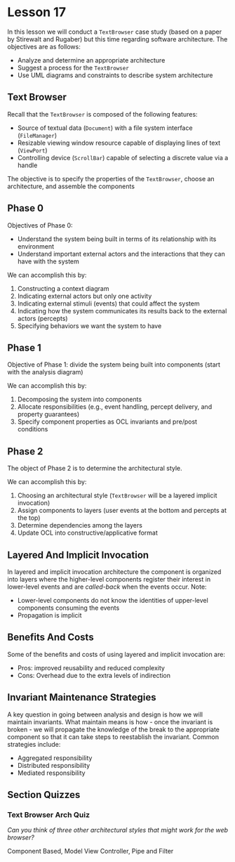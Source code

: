 # Lesson 17

In this lesson we will conduct a `TextBrowser` case study (based on a paper by Stirewalt and Rugaber) but this time regarding software architecture. The objectives are as follows:

- Analyze and determine an appropriate architecture
- Suggest a process for the `TextBrowser`
- Use UML diagrams and constraints to describe system architecture

## Text Browser

Recall that the `TextBrowser` is composed of the following features:

- Source of textual data (`Document`) with a file system interface (`FileManager`)
- Resizable viewing window resource capable of displaying lines of text (`ViewPort`)
- Controlling device (`ScrollBar`) capable of selecting a discrete value via a handle

The objective is to specify the properties of the `TextBrowser`, choose an architecture, and assemble the components

## Phase 0

Objectives of Phase 0:

- Understand the system being built in terms of its relationship with its environment
- Understand important external actors and the interactions that they can have with the system

We can accomplish this by:

1. Constructing a context diagram
2. Indicating external actors but only one activity
3. Indicating external stimuli (events) that could affect the system
4. Indicating how the system communicates its results back to the external actors (percepts)
5. Specifying behaviors we want the system to have

## Phase 1

Objective of Phase 1: divide the system being built into components (start with the analysis diagram)

We can accomplish this by:

1. Decomposing the system into components
2. Allocate responsibilities (e.g., event handling, percept delivery, and property guarantees)
3. Specify component properties as OCL invariants and pre/post conditions

## Phase 2

The object of Phase 2 is to determine the architectural style.

We can accomplish this by:

1. Choosing an architectural style (`TextBrowser` will be a layered implicit invocation)
2. Assign components to layers (user events at the bottom and percepts at the top)
3. Determine dependencies among the layers
4. Update OCL into constructive/applicative format

## Layered And Implicit Invocation

In layered and implicit invocation architecture the component is organized into layers where the higher-level components register their interest in lower-level events and are _called-back_ when the events occur. Note:

- Lower-level components do not know the identities of upper-level components consuming the events
- Propagation is implicit

## Benefits And Costs

Some of the benefits and costs of using layered and implicit invocation are:

- Pros: improved reusability and reduced complexity
- Cons: Overhead due to the extra levels of indirection

## Invariant Maintenance Strategies

A key question in going between analysis and design is how we will maintain invariants. What maintain means is how - once the invariant is broken - we will propagate the knowledge of the break to the appropriate component so that it can take steps to reestablish the invariant. Common strategies include:

- Aggregated responsibility
- Distributed responsibility
- Mediated responsibility

## Section Quizzes

### Text Browser Arch Quiz

_Can you think of three other architectural styles that might work for the web browser?_

Component Based, Model View Controller, Pipe and Filter
